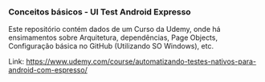 ### Conceitos básicos - UI Test Android Expresso

Este repositório contém dados de um Curso da Udemy, onde há ensimamentos sobre Arquitetura, dependências, Page Objects, Configuração básica no GitHub
(Utilizando SO Windows), etc.

Link:
https://www.udemy.com/course/automatizando-testes-nativos-para-android-com-espresso/

